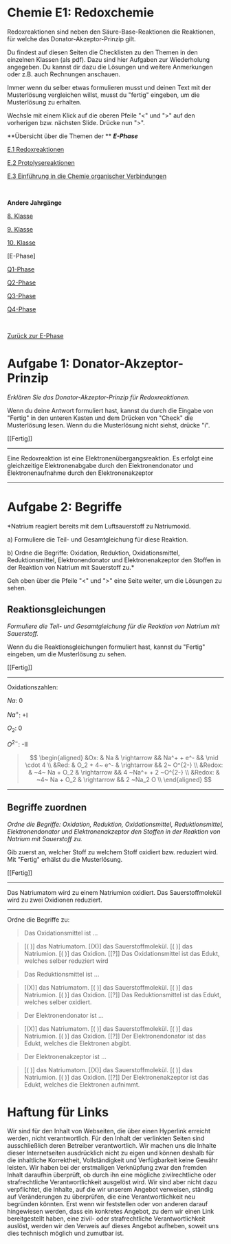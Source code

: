 <!--
author: Susanne Suckfüll
email: su-aes@masannek.de
language: de
narrator: German Female
script: url.js

View this file on https://liascript.github.io/course/?https://raw.githubusercontent.com/SUC-AES/Mathematik-5/master/2_Massen_1.md
-->


# Chemie E1: Redoxchemie

Redoxreaktionen sind neben den Säure-Base-Reaktionen die Reaktionen, für welche das Donator-Akzeptor-Prinzip gilt.

Du findest auf diesen Seiten die Checklisten zu den Themen in den einzelnen Klassen (als pdf). Dazu sind hier Aufgaben zur Wiederholung angegeben. Du kannst dir dazu die Lösungen und weitere Anmerkungen oder z.B. auch Rechnungen anschauen.

Immer wenn du selber etwas formulieren musst und deinen Text mit der Musterlösung vergleichen willst, musst du "fertig" eingeben, um die Musterlösung zu erhalten.

Wechsle mit einem Klick auf die oberen Pfeile "<" und ">" auf den vorherigen bzw. nächsten Slide. Drücke nun ">".


**Übersicht über die Themen der ** ***E-Phase***

[E.1 Redoxreaktionen]()

[E.2 Protolysereaktionen]()

[E.3 Einführung in die Chemie organischer Verbindungen]()

$\qquad$

**Andere Jahrgänge**

[8. Klasse]()

[9. Klasse]()

[10. Klasse]()

[E-Phase]

[Q1-Phase]()

[Q2-Phase]()

[Q3-Phase]()

[Q4-Phase]()


$\qquad$

[Zurück zur E-Phase]()




# Aufgabe 1: Donator-Akzeptor-Prinzip

*Erklären Sie das Donator-Akzeptor-Prinzip für Redoxreaktionen.*

Wenn du deine Antwort formuliert hast, kannst du durch die Eingabe von "Fertig" in den unteren Kasten und dem Drücken von "Check" die Musterlösung lesen. Wenn du die Musterlösung nicht siehst, drücke "i".

[[Fertig]]
******************************************

Eine Redoxreaktion ist eine Elektronenübergangsreaktion. Es erfolgt eine gleichzeitige Elektronenabgabe durch den Elektronendonator und Elektronenaufnahme durch den Elektronenakzeptor


******************************************



# Aufgabe 2: Begriffe

*Natrium reagiert bereits mit dem Luftsauerstoff zu Natriumoxid.

a) Formuliere die Teil- und Gesamtgleichung für diese Reaktion.

b) Ordne die Begriffe: Oxidation, Reduktion, Oxidationsmittel, Reduktionsmittel, Elektronendonator und Elektronenakzeptor den Stoffen in der Reaktion von Natrium mit Sauerstoff zu.*


Geh oben über die Pfeile "<" und ">" eine Seite weiter, um die Lösungen zu sehen.


## Reaktionsgleichungen

*Formuliere die Teil- und Gesamtgleichung für die Reaktion von Natrium mit Sauerstoff.*

Wenn du die Reaktionsgleichungen formuliert hast, kannst du "Fertig" eingeben, um die Musterlösung zu sehen.

[[Fertig]]
******************************************

Oxidationszahlen:

$Na$:     0

$Na^+$:   +I

$O_2$:     0

$O^{2-}$:   -II

> $$
\begin{aligned}
&Ox: & Na & \rightarrow  && Na^+ + e^- && \mid \cdot 4 \\
&Red: & O_2 + 4~ e^- & \rightarrow && 2~ O^{2-} \\
&Redox: & ~4~ Na + O_2 & \rightarrow && 4 ~Na^+ + 2 ~O^{2-} \\
&Redox: & ~4~ Na + O_2 & \rightarrow && 2 ~Na_2 O \\
\end{aligned}
$$

******************************************


## Begriffe zuordnen

*Ordne die Begriffe: Oxidation, Reduktion, Oxidationsmittel, Reduktionsmittel, Elektronendonator und Elektronenakzeptor den Stoffen in der Reaktion von Natrium mit Sauerstoff zu.*

Gib zuerst an, welcher Stoff zu welchem Stoff oxidiert bzw. reduziert wird. Mit "Fertig" erhälst du die Musterlösung.

[[Fertig]]
******************************************

Das Natriumatom wird zu einem Natriumion oxidiert.
Das Sauerstoffmolekül wird zu zwei Oxidionen reduziert.


******************************************

Ordne die Begriffe zu:

> Das Oxidationsmittel ist ...

> [( )] das Natriumatom.
> [(X)] das Sauerstoffmolekül.
> [( )] das Natriumion.
> [( )] das Oxidion.
[[?]] Das Oxidationsmittel ist das Edukt, welches selber reduziert wird



> Das Reduktionsmittel ist ...

> [(X)] das Natriumatom.
> [( )] das Sauerstoffmolekül.
> [( )] das Natriumion.
> [( )] das Oxidion.
[[?]] Das Reduktionsmittel ist das Edukt, welches selber oxidiert.



> Der Elektronendonator ist ...

> [(X)] das Natriumatom.
> [( )] das Sauerstoffmolekül.
> [( )] das Natriumion.
> [( )] das Oxidion.
[[?]] Der Elektronendonator ist das Edukt, welches die Elektronen abgibt.



> Der Elektronenakzeptor ist ...

> [( )] das Natriumatom.
> [(X)] das Sauerstoffmolekül.
> [( )] das Natriumion.
> [( )] das Oxidion.
[[?]] Der Elektronenakzeptor ist das Edukt, welches die Elektronen aufnimmt.



# Haftung für Links

Wir sind für den Inhalt von Webseiten, die über einen Hyperlink erreicht werden, nicht verantwortlich. Für den Inhalt der verlinkten Seiten sind ausschließlich deren Betreiber verantwortlich. Wir machen uns die Inhalte dieser Internetseiten ausdrücklich nicht zu eigen und können deshalb für die inhaltliche Korrektheit, Vollständigkeit und Verfügbarkeit keine Gewähr leisten. Wir haben bei der erstmaligen Verknüpfung zwar den fremden Inhalt daraufhin überprüft, ob durch ihn eine mögliche zivilrechtliche oder strafrechtliche Verantwortlichkeit ausgelöst wird. Wir sind aber nicht dazu verpflichtet, die Inhalte, auf die wir unserem Angebot verweisen, ständig auf Veränderungen zu überprüfen, die eine Verantwortlichkeit neu begründen könnten. Erst wenn wir feststellen oder von anderen darauf hingewiesen werden, dass ein konkretes Angebot, zu dem wir einen Link bereitgestellt haben, eine zivil- oder strafrechtliche Verantwortlichkeit auslöst, werden wir den Verweis auf dieses Angebot aufheben, soweit uns dies technisch möglich und zumutbar ist.
